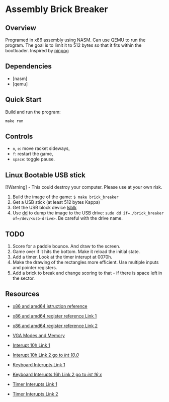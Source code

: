 # Assembly Brick Breaker

## Overview

Programed in x86 assembly using NASM. Can use QEMU to run the program. The goal is to limit it to 512 bytes so that it fits within the bootloader. Inspired by [pinpog](https://github.com/tsoding/pinpog.git)

## Dependencies

- [nasm]
- [qemu]

## Quick Start

Build and run the program:
```console
make run
```

## Controls

- `n`, `e`: move racket sideways,
- `f`: restart the game,
- `space`: toggle pause.

## Linux Bootable USB stick

[!Warning] - This could destroy your computer. Please use at your own risk.

1. Build the image of the game: `$ make brick_breaker`
2. Get a USB stick (at least 512 bytes Kappa)
4. Get the USB block device [lsblk](https://linux.die.net/man/8/lsblk)
5. Use [dd](https://linux.die.net/man/1/dd) to dump the image to the USB drive: `sudo dd if=./brick_breaker of=/dev/<usb-drive>`. Be careful with the drive name.

## TODO

1. Score for a paddle bounce. And draw to the screen.
2. Game over if it hits the bottom. Make it reload the initial state.
3. Add a timer. Look at the timer interupt at 0070h.
4. Make the drawing of the rectangles more efficient. Use multiple inputs and pointer registers.
5. Add a brick to break and change scoring to that - if there is space left in the sector.

## Resources

- [x86 and amd64 istruction reference](https://www.felixcloutier.com/x86/index.html)
- [x86 and amd64 register reference Link 1](https://www.eecg.utoronto.ca/~amza/www.mindsec.com/files/x86regs.html)
- [x86 and amd64 register reference Link 2](https://en.wikibooks.org/wiki/X86_Assembly/X86_Architecture)


- [VGA Modes and Memory](https://wiki.osdev.org/Drawing_In_a_Linear_Framebuffer)
- [Interupt 10h Link 1](http://www.ctyme.com/intr/int-10.htm)
- [Interupt 10h Link 2 go to *int 10,0*](https://stanislavs.org/helppc/int_10.html)


- [Keyboard Interupts Link 1](http://www.ctyme.com/intr/int-16.htm)
- [Keyboard Interupts 16h Link 2 go to *int 16,x*](https://stanislavs.org/helppc/int_16.html)


- [Timer Interupts Link 1](http://www.ctyme.com/intr/rb-2703.htm)
- [Timer Interupts Link 2](https://stanislavs.org/helppc/int_21.html)


